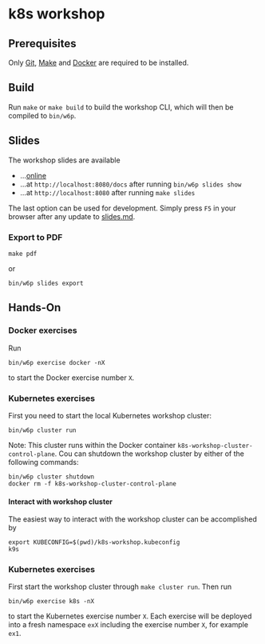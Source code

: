 # k8s workshop

## Prerequisites

Only [Git](https://www.atlassian.com/git/tutorials/install-git), [Make](https://www.gnu.org/software/make/) and [Docker](https://docs.docker.com/get-docker/) are required to be installed.

## Build

Run `make` or `make build` to build the workshop CLI, which will then be compiled to `bin/w6p`.

## Slides

The workshop slides are available
- ...[online](https://x-cellent.github.io/k8s-workshop)
- ...at `http://localhost:8080/docs` after running `bin/w6p slides show`
- ...at `http://localhost:8080` after running `make slides`

The last option can be used for development.
Simply press `F5` in your browser after any update to [slides.md](./docs/slides.md).

### Export to PDF

```
make pdf
```
or
```
bin/w6p slides export
```

## Hands-On

### Docker exercises
Run
```
bin/w6p exercise docker -nX
```
to start the Docker exercise number `X`.

### Kubernetes exercises

First you need to start the local Kubernetes workshop cluster:
```
bin/w6p cluster run
```

Note:
This cluster runs within the Docker container `k8s-workshop-cluster-control-plane`.
Cou can shutdown the workshop cluster by either of the following commands:
```
bin/w6p cluster shutdown
docker rm -f k8s-workshop-cluster-control-plane
```

#### Interact with workshop cluster

The easiest way to interact with the workshop cluster can be accomplished by
```
export KUBECONFIG=$(pwd)/k8s-workshop.kubeconfig
k9s
```

### Kubernetes exercises

First start the workshop cluster through `make cluster run`.
Then run
```
bin/w6p exercise k8s -nX
```
to start the Kubernetes exercise number `X`.
Each exercise will be deployed into a fresh namespace `exX` including the exercise number `X`, for example `ex1`.
